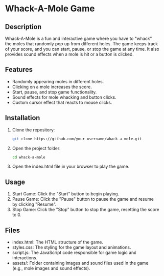 # Whack-A-Mole Game

## Description

Whack-A-Mole is a fun and interactive game where you have to "whack" the moles that randomly pop up from different holes. The game keeps track of your score, and you can start, pause, or stop the game at any time. It also provides sound effects when a mole is hit or a button is clicked.

## Features
 - Randomly appearing moles in different holes.
 - Clicking on a mole increases the score.
 - Start, pause, and stop game functionality.
 - Sound effects for mole whacking and button clicks.
 - Custom cursor effect that reacts to mouse clicks.

## Installation
1. Clone the repository:
   ```bash
   git clone https://github.com/your-username/whack-a-mole.git


3. Open the project folder:
   ```bash
   cd whack-a-mole

5. Open the index.html file in your browser to play the game.


## Usage
1. Start Game: Click the "Start" button to begin playing.
2. Pause Game: Click the "Pause" button to pause the game and resume by clicking "Resume".
3. Stop Game: Click the "Stop" button to stop the game, resetting the score to 0.

## Files
 - index.html: The HTML structure of the game.
 - styles.css: The styling for the game layout and animations.
 - script.js: The JavaScript code responsible for game logic and interactions.
 - assets/: Folder containing images and sound files used in the game (e.g., mole images and sound effects).
